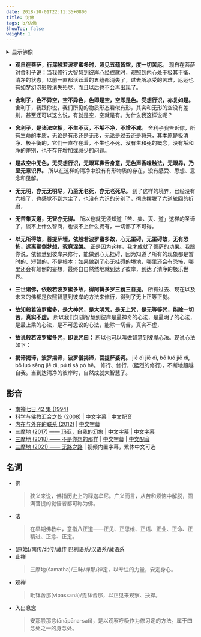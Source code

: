 ```yaml
---
date: 2018-10-01T22:11:35+0800
title: 仿佛
tags: b/仿佛
ShowToc: false
weight: 1
---
```

<details>
    <summary>显示佛像</summary>
    <span class="details"></span>
    <img src="https://blog.du1ab.org/buddha.webp">
</details>

- **观自在菩萨，行深般若波罗蜜多时，照见五蕴皆空，度一切苦厄。**
  观自在菩萨对舍利子说：当我修行大智慧到彼岸心经成就时，观照到内心处于极其平衡、清净的状态，以前一直都活跃着的五蕴都消失了，过去所承受的苦难，厄运也有如梦幻泡影般消失殆尽，而且以后也不会再出现了。

- **舍利子，色不异空，空不异色，色即是空，空即是色。受想行识，亦复如是。**
  舍利子，我跟你说，我们所见的物质形态看似有形，其实和无形的空没有差别，甚至还可以这么说，有就是空，空就是有。为什么我这样说呢？

- **舍利子，是诸法空相，不生不灭，不垢不净，不增不减。**
  舍利子我告诉你，所有生命的本质，无论是有形还是无形，无论是过去还是将来，其本原是极清净、极平衡的，它们一直存在着，不生也不死，没有生和死的概念，没有垢和净的差别，也不存在增加或减少的问题。

- **是故空中无色，无受想行识，无眼耳鼻舌身意，无色声香味触法，无眼界，乃至无意识界。**
  所以在这样的清净中没有有形物质的存在，没有感受、思想、意念和见解。

- **无无明，亦无无明尽，乃至无老死，亦无老死尽。**
  到了这样的境界，已经没有六根了，也感觉不到六尘了，也没有六识的分别了，彻底摆脱了六道轮回的折磨，

- **无苦集灭道，无智亦无得。**
  所以也就无须知道「苦、集、灭、道」这样的圣谛了，谈不上什么智商，也谈不上什么拥有，一切都了不可得。

- **以无所得故，菩提萨埵，依般若波罗蜜多故，心无罣碍，无罣碍故，无有恐怖，远离顚倒梦想，究竟涅槃。**
  正是因为这样，我才成就了菩萨的功果。我跟你说，依智慧到彼岸来修行，能做到心无挂碍，因为知道了所有的现象都是暂时的、短暂的，不是根本；如果做到了心无挂碍的境地，哪里还会有恐怖，哪里还会有颠倒的妄想，最终自自然然地就到达了彼岸，到达了清净的极乐世界。

- **三世诸佛，依般若波罗蜜多故，得阿耨多罗三藐三菩提。**
  所有过去、现在以及未来的佛都是依照智慧到彼岸的方法来修行，得到了无上正等正觉。

- **故知般若波罗蜜多，是大神咒，是大明咒，是无上咒，是无等等咒，能除一切苦，真实不虚。**
  所以我们知道智慧到彼岸是最神奇的心法，是最明了的心法，是最上乘的心法，是不可思议的心法，能除一切苦，真实不虚，

- **故说般若波罗蜜多咒，即说咒曰：**
  所以也可以叫做智慧到彼岸心法。现说心法如下：

- **揭谛揭谛，波罗揭谛，波罗僧揭谛，菩提萨婆诃。**
  jiē dì jiē dì, bō luó jiē dì, bō luó sēng jiē dì, pú tí sà pó hē。
  修行、修行，(猛烈的修行)，不断地超越自我。当到达清净的彼岸时，自然成就大智慧了。

## 影音

- [南禅七日 42 集 (1994)][11]
- [科学与佛教汇合之处 (2008)][21]  | [中文字幕][22] | [中文配音][23]
- [内在与外在的联系 (2012)][31] | [中文字幕][32]
- [三摩地 (2017) —— 玛亚，自我的幻象][41] | [中文字幕][42] | [中文字幕][43]
- [三摩地 (2018) —— 不是你想的那样][51] | [中文字幕][52] | [中文配音][53]
- [三摩地 (2021) —— 无路之路][61] | 视频内置字幕，繁体中文可选

## 名词
- 佛
  > 狭义来说，佛指历史上的释迦牟尼。广义而言，从苦和烦恼中解脱，圆满菩提的觉悟者都可称为佛。
- 法
  > 在早期佛教中，意指八正道——正见、正思维、正语、正业、正命、正精进、正念、正定。
- (原始)/南传/北传/藏传
  巴利语系/汉语系/藏语系
- 止禅
  > 三摩地(śamatha)/三昧/禅那/禅定，以专注的力量，安定身心。
- 观禅
  > 毗钵舍那(vipassanā)/毘钵舍那，以正见来观察、抉择。
- 入出息念
  > 安那般那念(ānāpāna-sati)，是以观察呼吸作为修习定的方法。属于四念处之一的身念处。

[11]: https://my.tv.sohu.com/pl/9144617/index.shtml
[21]: https://www.youtube.com/watch?v=WMeX_7t5h2k
[22]: https://v.qq.com/x/page/n031181cxrx.html
[23]: https://v.qq.com/x/page/e0623rmx3rn.html
[31]: https://youtu.be/1Mbs0gjksAI
[32]: https://www.bilibili.com/video/BV1j5411b7AJ
[41]: https://www.youtube.com/watch?v=Bw9zSMsKcwk
[42]: https://www.nunuyy1.top/dianying/64937.html
[43]: https://www.dandanzan.top/dianying/64937.html
[51]: https://www.youtube.com/watch?v=AQL6qcGqQ0Y
[52]: https://www.nunuyy1.top/dianying/64935.html
[53]: https://awakentheworld.com/cn/film/san-mo-de-di-2-bufen-bushi-n-xing-di-nayang/
[61]: https://awakentheworld.com/film/samadhi-film-part-3-the-pathless-path/

